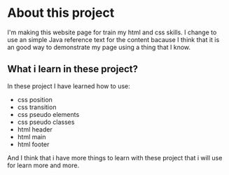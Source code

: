 # About this project
I'm making this website page for train my html and css skills.
I change to use an simple Java reference text for the content bacause I think that it is an good way to demonstrate my page using a thing that I know.

## What i learn in these project?
In these project I have learned how to use:
- css position
- css transition
- css pseudo elements
- css pseudo classes
- html header
- html main
- html footer

And I think that i have more things to learn with these project that i will use for learn more and more.
